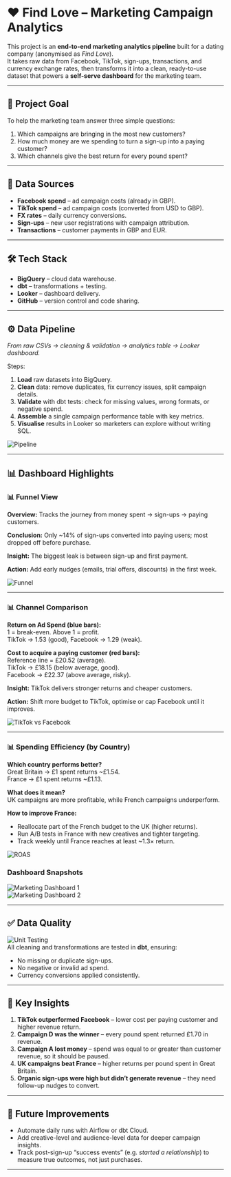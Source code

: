 # ❤️ Find Love – Marketing Campaign Analytics 

This project is an **end-to-end marketing analytics pipeline** built for a dating company (anonymised as *Find Love*).  
It takes raw data from Facebook, TikTok, sign-ups, transactions, and currency exchange rates, then transforms it into a clean, ready-to-use dataset that powers a **self-serve dashboard** for the marketing team.  

---

## 🎯 Project Goal
To help the marketing team answer three simple questions:
1. Which campaigns are bringing in the most new customers?  
2. How much money are we spending to turn a sign-up into a paying customer?  
3. Which channels give the best return for every pound spent?  

---

## 📂 Data Sources
- **Facebook spend** – ad campaign costs (already in GBP).  
- **TikTok spend** – ad campaign costs (converted from USD to GBP).  
- **FX rates** – daily currency conversions.  
- **Sign-ups** – new user registrations with campaign attribution.  
- **Transactions** – customer payments in GBP and EUR.  

---


## 🛠️ Tech Stack
- **BigQuery** – cloud data warehouse.  
- **dbt** – transformations + testing.  
- **Looker** – dashboard delivery.  
- **GitHub** – version control and code sharing.

---

## ⚙️ Data Pipeline
 
*From raw CSVs → cleaning & validation → analytics table → Looker dashboard.*  

Steps:
1. **Load** raw datasets into BigQuery.  
2. **Clean** data: remove duplicates, fix currency issues, split campaign details.  
3. **Validate** with dbt tests: check for missing values, wrong formats, or negative spend.  
4. **Assemble** a single campaign performance table with key metrics.  
5. **Visualise** results in Looker so marketers can explore without writing SQL.

![Pipeline](images/pipeline.png) 

---

## 📊 Dashboard Highlights

### 📊 Funnel View  

**Overview:** Tracks the journey from money spent → sign-ups → paying customers.  

**Conclusion:** Only ~14% of sign-ups converted into paying users; most dropped off before purchase.  

**Insight:** The biggest leak is between sign-up and first payment.  

**Action:** Add early nudges (emails, trial offers, discounts) in the first week.  

![Funnel](images/Funnel.png)  

---

### 📊 Channel Comparison  

**Return on Ad Spend (blue bars):**  
1 = break-even. Above 1 = profit.  
TikTok → 1.53 (good), Facebook → 1.29 (weak).  

**Cost to acquire a paying customer (red bars):**  
Reference line = £20.52 (average).  
TikTok → £18.15 (below average, good).  
Facebook → £22.37 (above average, risky).  

**Insight:** TikTok delivers stronger returns and cheaper customers.  

**Action:** Shift more budget to TikTok, optimise or cap Facebook until it improves.  

![TikTok vs Facebook](images/tiktok_vs_fb.png)  

---

### 📊 Spending Efficiency (by Country)  

**Which country performs better?**  
Great Britain → £1 spent returns ~£1.54.  
France → £1 spent returns ~£1.13.  

**What does it mean?**  
UK campaigns are more profitable, while French campaigns underperform.  

**How to improve France:**  
- Reallocate part of the French budget to the UK (higher returns).  
- Run A/B tests in France with new creatives and tighter targeting.  
- Track weekly until France reaches at least ~1.3× return.  

![ROAS](images/roas.png)  


### Dashboard Snapshots
![Marketing Dashboard 1](images/Marketing_dashboard_1.jpg)  
![Marketing Dashboard 2](images/Marketing_dashboard_2.jpg)  

---

## ✅ Data Quality
![Unit Testing](images/Unit-testing-Page-2.jpg)  
All cleaning and transformations are tested in **dbt**, ensuring:
- No missing or duplicate sign-ups.  
- No negative or invalid ad spend.  
- Currency conversions applied consistently.  

---

## 🔑 Key Insights
1. **TikTok outperformed Facebook** – lower cost per paying customer and higher revenue return.  
2. **Campaign D was the winner** – every pound spent returned £1.70 in revenue.  
3. **Campaign A lost money** – spend was equal to or greater than customer revenue, so it should be paused.  
4. **UK campaigns beat France** – higher returns per pound spent in Great Britain.  
5. **Organic sign-ups were high but didn’t generate revenue** – they need follow-up nudges to convert.  

---


## 🚀 Future Improvements
- Automate daily runs with Airflow or dbt Cloud.  
- Add creative-level and audience-level data for deeper campaign insights.  
- Track post-sign-up “success events” (e.g. *started a relationship*) to measure true outcomes, not just purchases.  

---
